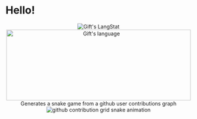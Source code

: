 <h1>Hello!</h1>
<div align="center">
<div>
   <img align="center" src="https://github-readme-streak-stats.herokuapp.com/?user=alilya" alt="Gift's LangStat" />
  <img align="center" src="https://github-readme-stats.vercel.app/api/top-langs?username=alilya&langs_count=10&show_icons=true&locale=en&layout=compact&theme=light" alt="Gift's language" height="192px"  width="500px"/>
</div>
Generates a snake game from a github user contributions graph



<picture>
  <source
    media="(prefers-color-scheme: dark)"
    srcset="https://raw.githubusercontent.com/platane/alilya/output/github-contribution-grid-snake-dark.svg"
  />
  <source
    media="(prefers-color-scheme: light)"
    srcset="https://raw.githubusercontent.com/platane/alilya/output/github-contribution-grid-snake.svg"
  />
  <img
    alt="github contribution grid snake animation"
    src="https://raw.githubusercontent.com/platane/alilya/output/github-contribution-grid-snake.svg"
  />
</picture>

